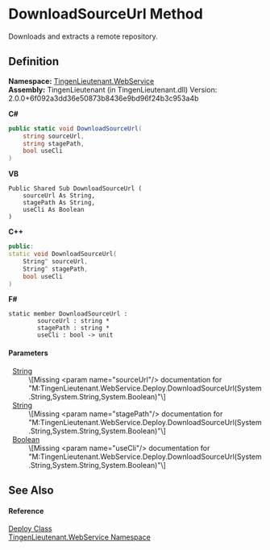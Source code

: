 # DownloadSourceUrl Method


Downloads and extracts a remote repository.



## Definition
**Namespace:** <a href="fc700f7d-9d7b-2ccf-ed8a-45c33dbca259">TingenLieutenant.WebService</a>  
**Assembly:** TingenLieutenant (in TingenLieutenant.dll) Version: 2.0.0+6f092a3dd36e50873b8436e9bd96f24b3c953a4b

**C#**
``` C#
public static void DownloadSourceUrl(
	string sourceUrl,
	string stagePath,
	bool useCli
)
```
**VB**
``` VB
Public Shared Sub DownloadSourceUrl ( 
	sourceUrl As String,
	stagePath As String,
	useCli As Boolean
)
```
**C++**
``` C++
public:
static void DownloadSourceUrl(
	String^ sourceUrl, 
	String^ stagePath, 
	bool useCli
)
```
**F#**
``` F#
static member DownloadSourceUrl : 
        sourceUrl : string * 
        stagePath : string * 
        useCli : bool -> unit 
```



#### Parameters
<dl><dt>  <a href="https://learn.microsoft.com/dotnet/api/system.string" target="_blank" rel="noopener noreferrer">String</a></dt><dd>\[Missing &lt;param name="sourceUrl"/&gt; documentation for "M:TingenLieutenant.WebService.Deploy.DownloadSourceUrl(System.String,System.String,System.Boolean)"\]</dd><dt>  <a href="https://learn.microsoft.com/dotnet/api/system.string" target="_blank" rel="noopener noreferrer">String</a></dt><dd>\[Missing &lt;param name="stagePath"/&gt; documentation for "M:TingenLieutenant.WebService.Deploy.DownloadSourceUrl(System.String,System.String,System.Boolean)"\]</dd><dt>  <a href="https://learn.microsoft.com/dotnet/api/system.boolean" target="_blank" rel="noopener noreferrer">Boolean</a></dt><dd>\[Missing &lt;param name="useCli"/&gt; documentation for "M:TingenLieutenant.WebService.Deploy.DownloadSourceUrl(System.String,System.String,System.Boolean)"\]</dd></dl>

## See Also


#### Reference
<a href="5683af89-b278-09ee-20ef-409c1e8aa8ff">Deploy Class</a>  
<a href="fc700f7d-9d7b-2ccf-ed8a-45c33dbca259">TingenLieutenant.WebService Namespace</a>  
